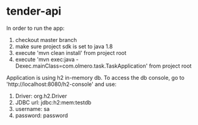 # tender-api

In order to run the app:
  1) checkout master branch
  2) make sure project sdk is set to java 1.8
  2) execute 'mvn clean install' from project root
  3) execute 'mvn exec:java -Dexec.mainClass=com.olmero.task.TaskApplication' from project root
  
Application is using h2 in-memory db. 
To access the db console, go to 'http://localhost:8080/h2-console' and use:
  1) Driver: org.h2.Driver
  2) JDBC url: jdbc:h2:mem:testdb
  2) username: sa
  3) password: password